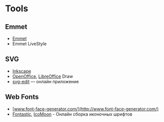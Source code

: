 Tools
===

## Emmet
- [Emmet](https://emmet.io)
- Emmet LiveStyle

## SVG
- [Inkscape](http://www.getincss.ru/go/aHR0cDovL3d3dy5pbmtzY2FwZS5vcmcv)
- [OpenOffice](http://www.getincss.ru/go/aHR0cDovL3d3dy5vcGVub2ZmaWNlLm9yZy8=), [LibreOffice](http://www.getincss.ru/go/aHR0cDovL3d3dy5zaXRlcG9pbnQuY29tLzctcmVhc29ucy10by1jb25zaWRlci1zdmdzLWluc3RlYWQtb2YtY2FudmFzLw==) Draw
- [svg-edit](http://www.getincss.ru/go/aHR0cDovL3d3dy5zaXRlcG9pbnQuY29tLzctcmVhc29ucy10by1jb25zaWRlci1zdmdzLWluc3RlYWQtb2YtY2FudmFzLw==) — онлайн приложение

## Web Fonts
- [www.font-face-generator.com/](http://www.font-face-generator.com/)
- [Fontastic](http://fontastic.me/), [IcoMoon](http://icomoon.io/) - Онлайн сборка иконочных шрифтов
